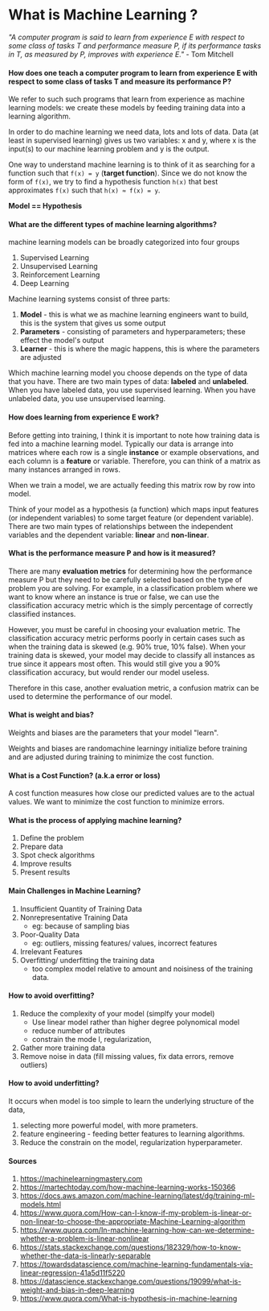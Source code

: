 # What is Machine Learning ?

*"A computer program is said to learn from experience E with respect to some class of tasks T and performance measure P, if its performance tasks in T, as measured by P, improves with experience E."* - Tom Mitchell

#### How does one teach a computer program to learn from experience E with respect to some class of tasks T and measure its performance P?

We refer to such such programs that learn from experience as machine learning models: we create these models by feeding training data into a learning algorithm.

In order to do machine learning we need data, lots and lots of data. Data (at least in supervised learning) gives us two variables: x and y, where x is the input(s) to our machine learning problem and y is the output.

One way to understand machine learning is to think of it as searching for a function such that `f(x) = y` (**target function**). Since we do not know the form of `f(x)`, we try to find a hypothesis function `h(x)` that best approximates `f(x)` such that `h(x) ≈ f(x) = y`.

**Model == Hypothesis**

#### What are the different types of machine learning algorithms?

machine learning models can be broadly categorized into four groups
1. Supervised Learning
2. Unsupervised Learning
3. Reinforcement Learning
4. Deep Learning

Machine learning systems consist of three parts:
1. **Model** - this is what we as machine learning engineers want to build, this is the system that gives us some output
2. **Parameters** - consisting of parameters and hyperparameters; these effect the model's output
3. **Learner** - this is where the magic happens, this is where the parameters are adjusted

Which machine learning model you choose depends on the type of data that you have. There are two main types of data: **labeled** and **unlabeled**. When you have labeled data, you use supervised learning. When you have unlabeled data, you use unsupervised learning.

#### How does learning from experience E work?

Before getting into training, I think it is important to note how training data is fed into a machine learning model. Typically our data is arrange into matrices where each row is a single **instance** or example observations, and each column is a **feature** or variable. Therefore, you can think of a matrix as many instances arranged in rows.

When we train a model, we are actually feeding this matrix row by row into model.

Think of your model as a hypothesis (a function) which maps input features (or independent variables) to some target feature (or dependent variable). There are two main types of relationships between the independent variables and the dependent variable: **linear** and **non-linear**.


#### What is the performance measure P and how is it measured?

There are many **evaluation metrics** for determining how the performance measure P but they need to be carefully selected based on the type of problem you are solving. For example, in a classification problem where we want to know where an instance is true or false, we can use the classification accuracy metric which is the simply percentage of correctly classified instances.

However, you must be careful in choosing your evaluation metric. The classification accuracy metric performs poorly in certain cases such as when the training data is skewed (e.g. 90% true, 10% false). When your training data is skewed, your model may decide to classify all instances as true since it appears most often. This would still give you a 90% classification accuracy, but would render our model useless.

Therefore in this case, another evaluation metric, a confusion matrix can be used to determine the performance of our model.

#### What is weight and bias?
Weights and biases are the parameters that your model "learn".

Weights and biases are randomachine learningy initialize before training and are adjusted during training to minimize the cost function.

#### What is a Cost Function? (a.k.a error or loss)

A cost function measures how close our predicted values are to the actual values. We want to minimize the cost function to minimize errors.


#### What is the process of applying machine learning?
1. Define the problem
2. Prepare data
3. Spot check algorithms
4. Improve results
5. Present results

#### Main Challenges in Machine Learning?
1. Insufficient Quantity of Training Data
2. Nonrepresentative Training Data 
   - eg: because of sampling bias
3. Poor-Quality Data 
   - eg: outliers, missing features/ values, incorrect features
4. Irrelevant Features
5. Overfitting/ underfitting the training data
   - too complex model relative to amount and noisiness of the training data.
   
 #### How to avoid overfitting?
 1. Reduce the complexity of your model (simplfy your model)
    - Use linear model rather than higher degree polynomical model
    - reduce number of attributes
    - constrain the mode l, regularization,
 2. Gather more training data
 3. Remove noise in data (fill missing values, fix data errors, remove outliers)

 #### How to avoid underfitting?
 It occurs when model is too simple to learn the underlying structure of the data,
 1. selecting more powerful model, with more prameters.
 2. feature engineering - feeding better features to learning algorithms.
 3. Reduce the constrain on the model, regularization hyperparameter.


#### Sources
1. https://machinelearningmastery.com
2. https://martechtoday.com/how-machine-learning-works-150366
3. https://docs.aws.amazon.com/machine-learning/latest/dg/training-ml-models.html
4. https://www.quora.com/How-can-I-know-if-my-problem-is-linear-or-non-linear-to-choose-the-appropriate-Machine-Learning-algorithm
5. https://www.quora.com/In-machine-learning-how-can-we-determine-whether-a-problem-is-linear-nonlinear
6. https://stats.stackexchange.com/questions/182329/how-to-know-whether-the-data-is-linearly-separable
7. https://towardsdatascience.com/machine-learning-fundamentals-via-linear-regression-41a5d11f5220
8. https://datascience.stackexchange.com/questions/19099/what-is-weight-and-bias-in-deep-learning
9. https://www.quora.com/What-is-hypothesis-in-machine-learning
